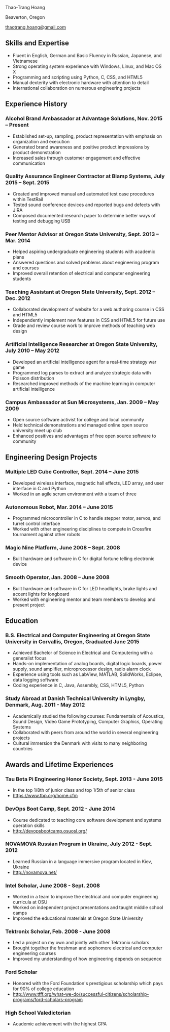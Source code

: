 Thao-Trang Hoang

Beaverton, Oregon

thaotrang.hoang@gmail.com

Skills and Expertise
--------------------
- Fluent in English, German and Basic Fluency in Russian, Japanese, and Vietnamese
- Strong operating system experience with Windows, Linux, and Mac OS X
- Programming and scripting using Python, C, CSS, and HTML5
- Manual dexterity with electronic hardware with attention to detail
- International collaboration on numerous engineering projects

Experience History
------------------

### Alcohol Brand Ambassador at Advantage Solutions, Nov. 2015 – Present
- Established set-up, sampling, product representation with emphasis on organization and execution
- Generated brand awareness and positive product impressions by product demonstration
- Increased sales through customer engagement and effective communication

### Quality Assurance Engineer Contractor at Biamp Systems, July 2015 – Sept. 2015
- Created and improved manual and automated test case procedures within TestRail
- Tested sound conference devices and reported bugs and defects with JIRA
- Composed documented research paper to determine better ways of testing and debugging USB

### Peer Mentor Advisor at Oregon State University, Sept. 2013 – Mar. 2014
- Helped aspiring undergraduate engineering students with academic plans
- Answered questions and solved problems about engineering program and courses
- Improved overall retention of electrical and computer engineering students

### Teaching Assistant at Oregon State University, Sept. 2012 – Dec. 2012
- Collaborated development of website for a web authoring course in CSS and HTML5
- Independently implement new features in CSS and HTML5 for future use
- Grade and review course work to improve methods of teaching web design

### Artificial Intelligence Researcher at Oregon State University, July 2010 – May 2012
- Developed an artificial intelligence agent for a real-time strategy war game
- Programmed log parses to extract and analyze strategic data with Poisson distribution
- Researched improved methods of the machine learning in computer artificial intelligence

### Campus Ambassador at Sun Microsystems, Jan. 2009 – May 2009
- Open source software activist for college and local community
- Held technical demonstrations and managed online open source university meet up club
- Enhanced positives and advantages of free open source software to community

Engineering Design Projects
---------------------------

### Multiple LED Cube Controller, Sept. 2014 – June 2015
- Developed wireless interface, magnetic hall effects, LED array, and user interface in C and Python
- Worked in an agile scrum environment with a team of three

### Autonomous Robot, Mar. 2014 – June 2015
- Programmed microcontroller in C to handle stepper motor, servos, and turret control interface
- Worked with other engineering disciplines to compete in Crossfire tournament against other robots

### Magic Nine Platform, June 2008 – Sept. 2008
- Built hardware and software in C for digital fortune telling electronic device

### Smooth Operator, Jan. 2008 – June 2008
- Built hardware and software in C for LED headlights, brake lights and accent lights for longboard
- Worked with engineering mentor and team members to develop and present project

Education
---------
### B.S. Electrical and Computer Engineering at Oregon State University in Corvallis, Oregon, Graduated June 2015

- Achieved Bachelor of Science in Electrical and Computering with a generalist focus
- Hands-on implementation of analog boards, digital logic boards, power supply, sound amplifier, microprocessor design, radio alarm clock
- Experience using tools such as LabView, MATLAB, SolidWorks, Eclipse, data logging software
- Coding experience in C, Java, Assembly, CSS, HTML5, Python

### Study Abroad at Danish Technical University in Lyngby, Denmark, Aug. 2011 - May 2012

- Academically studied the following courses: Fundamentals of Acoustics, Sound Design, Video Game Prototyping, Computer Graphics, Operating Systems
- Collaborated with peers from around the world in several engineering projects
- Cultural immersion the Denmark with visits to many neighboring countries

Awards and Lifetime Experiences
-------------------------------

### Tau Beta Pi Engineering Honor Society, Sept. 2013 - June 2015
- In the top 1/8th of junior class and top 1/5th of senior class
- https://www.tbp.org/home.cfm

### DevOps Boot Camp, Sept. 2012 - June 2014
- Course dedicated to teaching core software development and systems operation skills
- http://devopsbootcamp.osuosl.org/

### NOVAMOVA Russian Program in Ukraine, July 2012 - Sept. 2012
- Learned Russian in a language immersive program located in Kiev, Ukraine
- http://novamova.net/

### Intel Scholar, June 2008 - Sept. 2008
- Worked in a team to improve the electrical and computer engineering curricula at OSU
- Worked on independent project presentations and taught middle school camps
- Improved the educational materials at Oregon State University

### Tektronix Scholar, Feb. 2008 - June 2008
- Led a project on my own and jointly with other Tektronix scholars
- Brought together the freshman and sophomore electrical and computer engineering courses
- Improved my understanding of how engineering depends on sequence

### Ford Scholar
- Honored with the Ford Foundation's prestigious scholarship which pays for 90% of college education
- http://www.tfff.org/what-we-do/successful-citizens/scholarship-programs/ford-scholars-program

### High School Valedictorian
- Academic achievement with the highest GPA
